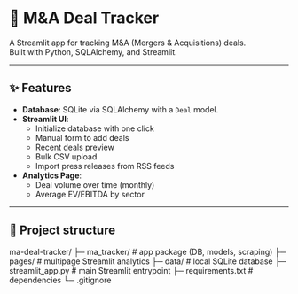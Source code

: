 # 💼 M&A Deal Tracker

A Streamlit app for tracking M&A (Mergers & Acquisitions) deals.  
Built with Python, SQLAlchemy, and Streamlit.

---

## ✨ Features
- **Database**: SQLite via SQLAlchemy with a `Deal` model.
- **Streamlit UI**:
  - Initialize database with one click
  - Manual form to add deals
  - Recent deals preview
  - Bulk CSV upload
  - Import press releases from RSS feeds
- **Analytics Page**:
  - Deal volume over time (monthly)
  - Average EV/EBITDA by sector

---

## 📂 Project structure
ma-deal-tracker/
├─ ma_tracker/ # app package (DB, models, scraping)
├─ pages/ # multipage Streamlit analytics
├─ data/ # local SQLite database
├─ streamlit_app.py # main Streamlit entrypoint
├─ requirements.txt # dependencies
└─ .gitignore